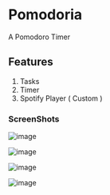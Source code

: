 # Pomodoria
A Pomodoro Timer

## Features
1. Tasks
2. Timer
3. Spotify Player ( Custom )

### ScreenShots
![image](https://github.com/SpreadSheets600/Pomodoria/assets/115402296/0b71c546-e639-457c-a40b-f09a0f371fdf)

![image](https://github.com/SpreadSheets600/Pomodoria/assets/115402296/03468751-4117-42d6-8fdb-e300ba9c9cb0)

![image](https://github.com/SpreadSheets600/Pomodoria/assets/115402296/5d3c2cb3-c3b0-4772-b742-44b739defe0e)

![image](https://github.com/SpreadSheets600/Pomodoria/assets/115402296/f4476f07-eaa6-4ab0-8da5-3d3a170d3785)

